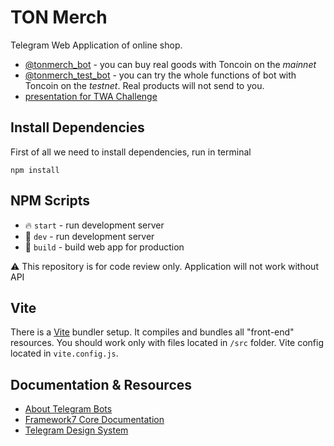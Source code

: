 # TON Merch

Telegram Web Application of online shop.

* [@tonmerch_bot](https://t.me/tonmerch_bot) - you can buy real goods with Toncoin on the *mainnet*
* [@tonmerch_test_bot](https://t.me/tonmerch_test_bot) - you can try the whole functions of bot with Toncoin on the *testnet*. Real products will not send to you.
* [presentation for TWA Challenge](https://docs.google.com/presentation/d/1CLZ7SbvWfKEVdaf-6NZ1ep-mC4NuEy7r7TCh3dhUpgw/edit?usp=sharing)

## Install Dependencies

First of all we need to install dependencies, run in terminal
```
npm install
```

## NPM Scripts

* 🔥 `start` - run development server
* 🔧 `dev` - run development server
* 🔧 `build` - build web app for production

⚠️ This repository is for code review only. Application will not work without API

## Vite

There is a [Vite](https://vitejs.dev) bundler setup. It compiles and bundles all "front-end" resources. You should work only with files located in `/src` folder. Vite config located in `vite.config.js`.

## Documentation & Resources

* [About Telegram Bots](https://core.telegram.org/bots)
* [Framework7 Core Documentation](https://framework7.io/docs/)
* [Telegram Design System](https://www.figma.com/community/file/988466927624217947/Telegram-Design-System)